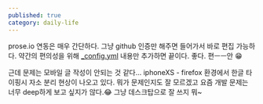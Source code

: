 ```yaml
---
published: true
category: daily-life
---
```

prose.io 연동은 매우 간단하다. 그냥 github 인증만 해주면 들어가서 바로 편집 가능하다. 약간의 편의성을 위해 [_config.yml](https://github.com/prose/prose/wiki/Prose-Configuration) 내용만 추가하면 끝이다. 좋다. 편ㅡㅡ안 😁

근데 문제는 모바일 글 작성이 안되는 것 같다... iphoneXS - firefox 환경에서 한글 타이핑시 자소 분리 현상이 나오고 있다. 뭐가 문제인지도 잘 모르겠고 요즘 개발 문제는 너무 deep하게 보고 싶지가 않다.😂 그냥 데스크탑으로 잘 쓰지 뭐~
